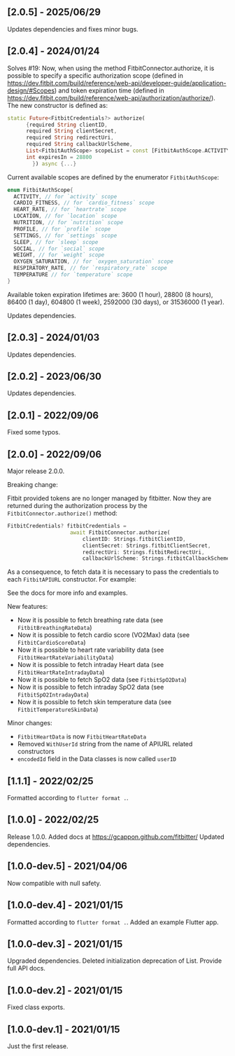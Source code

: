 ## [2.0.5] - 2025/06/29

Updates dependencies and fixes minor bugs.

## [2.0.4] - 2024/01/24

Solves #19: Now, when using the method FitbitConnector.authorize, it is possible to specify a specific authorization scope (defined in https://dev.fitbit.com/build/reference/web-api/developer-guide/application-design/#Scopes) and token expiration time (defined in https://dev.fitbit.com/build/reference/web-api/authorization/authorize/).
The new constructor is defined as:
```dart
static Future<FitbitCredentials?> authorize(
      {required String clientID,
      required String clientSecret,
      required String redirectUri,
      required String callbackUrlScheme,
      List<FitbitAuthScope> scopeList = const [FitbitAuthScope.ACTIVITY, FitbitAuthScope.CARDIO_FITNESS, FitbitAuthScope.HEART_RATE, FitbitAuthScope.LOCATION, FitbitAuthScope.NUTRITION, FitbitAuthScope.OXYGEN_SATURATION, FitbitAuthScope.PROFILE, FitbitAuthScope.RESPIRATORY_RATE, FitbitAuthScope.SETTINGS, FitbitAuthScope.SLEEP, FitbitAuthScope.SOCIAL, FitbitAuthScope.TEMPERATURE],
      int expiresIn = 28800  
        }) async {...}
```

Current available scopes are defined by the enumerator `FitbitAuthScope`:
```dart
enum FitbitAuthScope{
  ACTIVITY, // for `activity` scope
  CARDIO_FITNESS, // for `cardio_fitness` scope
  HEART_RATE, // for `heartrate` scope
  LOCATION, // for `location` scope
  NUTRITION, // for `nutrition` scope
  PROFILE, // for `profile` scope
  SETTINGS, // for `settings` scope
  SLEEP, // for `sleep` scope
  SOCIAL, // for `social` scope
  WEIGHT, // for `weight` scope
  OXYGEN_SATURATION, // for `oxygen_saturation` scope
  RESPIRATORY_RATE, // for `respiratory_rate` scope
  TEMPERATURE // for `temperature` scope
}
```

Available token expiration lifetimes are: 3600 (1 hour), 28800 (8 hours), 86400 (1 day), 604800 (1 week), 2592000 (30 days), or 31536000 (1 year).

Updates dependencies. 

## [2.0.3] - 2024/01/03

Updates dependencies. 

## [2.0.2] - 2023/06/30

Updates dependencies. 

## [2.0.1] - 2022/09/06

Fixed some typos.

## [2.0.0] - 2022/09/06

Major release 2.0.0. 

Breaking change:

Fitbit provided tokens are no longer managed by fitbitter. Now they are returned during the authorization process by the `FitbitConnector.authorize()` method: 
```dart
FitbitCredentials? fitbitCredentials =
                    await FitbitConnector.authorize(
                        clientID: Strings.fitbitClientID,
                        clientSecret: Strings.fitbitClientSecret,
                        redirectUri: Strings.fitbitRedirectUri,
                        callbackUrlScheme: Strings.fitbitCallbackScheme);
```
As a consequence, to fetch data it is necessary to pass the credentials to each `FitbitAPIURL` constructor. For example:

See the docs for more info and examples.

New features:
- Now it is possible to fetch breathing rate data (see `FitbitBreathingRateData`)
- Now it is possible to fetch cardio score (VO2Max) data (see `FitbitCardioScoreData`)
- Now it is possible to heart rate variability data (see `FitbitHeartRateVariabilityData`)
- Now it is possible to fetch intraday Heart data (see `FitbitHeartRateIntradayData`)
- Now it is possible to fetch SpO2 data (see `FitbitSpO2Data`)
- Now it is possible to fetch intraday SpO2 data (see `FitbitSpO2IntradayData`)
- Now it is possible to fetch skin temperature data (see `FitbitTemperatureSkinData`)

Minor changes:
- `FitbitHeartData` is now `FitbitHeartRateData`
- Removed `WithUserId` string from the name of APIURL related constructors
- `encodedId` field in the Data classes is now called `userID`

## [1.1.1] - 2022/02/25

Formatted according to `flutter format .`.

## [1.0.0] - 2022/02/25

Release 1.0.0. 
Added docs at https://gcappon.github.com/fitbitter/
Updated dependencies. 

## [1.0.0-dev.5] - 2021/04/06

Now compatible with null safety.

## [1.0.0-dev.4] - 2021/01/15

Formatted according to `flutter format .`.
Added an example Flutter app.

## [1.0.0-dev.3] - 2021/01/15

Upgraded dependencies.
Deleted initialization deprecation of List.
Provide full API docs.

## [1.0.0-dev.2] - 2021/01/15

Fixed class exports.

## [1.0.0-dev.1] - 2021/01/15

Just the first release.

